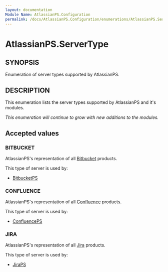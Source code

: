 ```yaml
---
layout: documentation
Module Name: AtlassianPS.Configuration
permalink: /docs/AtlassianPS.Configuration/enumerations/AtlassianPS.ServerType/
---
```

# AtlassianPS.ServerType

## SYNOPSIS

Enumeration of server types supported by AtlassianPS.

## DESCRIPTION

This enumeration lists the server types supported by AtlassianPS and it's modules.

_This enumeration will continue to grow with new additions to the modules._

## Accepted values

### BITBUCKET

AtlassianPS's representation of all [Bitbucket](https://www.atlassian.com/software/bitbucket) products.

This type of server is used by:

* [BitbucketPS](/module/BitbucketPS)

### CONFLUENCE

AtlassianPS's representation of all [Confluence](https://www.atlassian.com/software/confluence) products.

This type of server is used by:

* [ConfluencePS](/module/ConfluencePS)

### JIRA

AtlassianPS's representation of all [Jira](https://www.atlassian.com/software/jira) products.

This type of server is used by:

* [JiraPS](/module/JiraPS)
